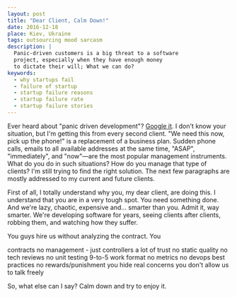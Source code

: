 ```yaml
---
layout: post
title: "Dear Client, Calm Down!"
date: 2016-12-18
place: Kiev, Ukraine
tags: outsourcing mood sarcasm
description: |
  Panic-driven customers is a big threat to a software
  project, especially when they have enough money
  to dictate their will; What we can do?
keywords:
  - why startups fail
  - failure of startup
  - startup failure reasons
  - startup failure rate
  - startup failure stories
---
```


Ever heard about "panic driven development"?
[Google it](https://www.google.com/search?q=panic+driven+development).
I don't know your situation, but I'm getting this from every second client.
"We need this now, pick up the phone!" is a replacement of a business plan.
Sudden phone calls, emails to all available addresses
at the same time, "ASAP", "immediately", and "now"&mdash;are the
most popular management instruments. What do you do in such situations?
How do you manage that type of clients? I'm still trying to find the
right solution. The next few paragraphs are mostly addressed to my current
and future clients.

<!--more-->

First of all, I totally understand why you, my dear client, are doing this. I understand
that you are in a very tough spot. You need something done. And we're lazy,
chaotic, expensive and... smarter than you. Admit it, way smarter.
We're developing software for years, seeing clients after clients, robbing
them, and watching how they suffer.

You guys hire us without analyzing the contract. You

contracts
no management - just controllers
a lot of trust
no static quality
no tech reviews
no unit testing
9-to-5 work format
no metrics
no devops best practices
no rewards/punishment
you hide real concerns
you don't allow us to talk freely

So, what else can I say? Calm down and try to enjoy it.



